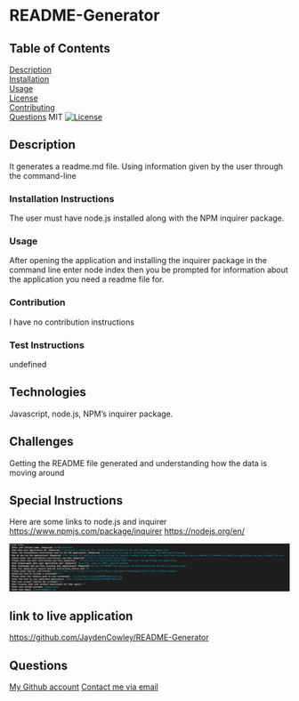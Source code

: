 # README-Generator
## Table of Contents
[Description](ReadMe.md/##description)  
[Installation](ReadMe.md/###installation)  
[Usage](ReadMe.md/###usage)  
[License](ReadMe.md/##license)  
[Contributing](ReadMe.md/###contribution)  
[Questions](ReadMe.md/##questions) 
  MIT
  [![License](https://img.shields.io/badge/License-MIT-blue.svg)](https://opensource.org/licenses/MIT)
  ## Description
  It generates a readme.md file. Using information given by the user through the command-line

  ### Installation Instructions
  The user must have node.js installed along with the NPM inquirer package. 
  
  ### Usage
  After opening the application and installing the inquirer package in the command line enter node index then you be prompted for information about the application you need a readme file for.

  ### Contribution
  I have no contribution instructions

  ### Test Instructions
  undefined

  ## Technologies
  Javascript, node.js, NPM’s inquirer package.

  ## Challenges
  Getting the README file generated and understanding how the data is moving around
  
  ## Special Instructions
  Here are some links to node.js and inquirer https://www.npmjs.com/package/inquirer https://nodejs.org/en/ 


  ![Alt text](./assets/img/screenshotREADME-Generator.jpg)
  ## link to live application
  https://github.com/JaydenCowley/README-Generator 

  ## Questions
  [My Github account](https://github.com/jaydencowley)
  [Contact me via email](jcowley16@gmail.com)
